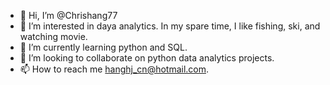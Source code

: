 - 👋 Hi, I’m @Chrishang77
- 👀 I’m interested in daya analytics. In my spare time, I like fishing, ski, and watching movie.
- 🌱 I’m currently learning python and SQL.
- 💞️ I’m looking to collaborate on python data analytics projects.
- 📫 How to reach me hanghj_cn@hotmail.com.

<!---
Chrishang77/Chrishang77 is a ✨ special ✨ repository because its `README.md` (this file) appears on your GitHub profile.
You can click the Preview link to take a look at your changes.
--->
